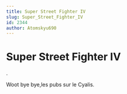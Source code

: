 ```yaml
---
title: Super Street Fighter IV
slug: Super_Street_Fighter_IV
id: 2344
author: Atomskyu690
---
```


# Super Street Fighter IV

.

Woot bye bye,les pubs sur le Cyalis.
